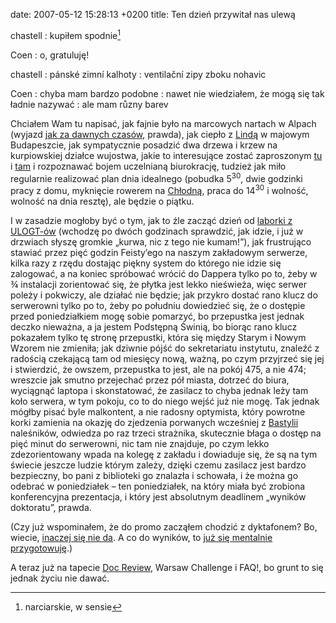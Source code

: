date: 2007-05-12 15:28:13 +0200
title: Ten dzień przywitał nas ulewą

chastell
: kupiłem spodnie[^1]

Coen
: o, gratuluję!

chastell
: pánské zimní kalhoty
: ventilační zipy zboku nohavic

Coen
: chyba mam bardzo podobne
: nawet nie wiedziałem, że mogą się tak ładnie nazywać
: ale mam různy barev

Chciałem Wam tu napisać, jak fajnie było na marcowych nartach w Alpach (wyjazd [jak za dawnych czasów](wycinki/shiny-happy-new-beginnings.png 'Shiny Happy New Beginnings'), prawda), jak ciepło z [Lindą](http://eashfa.wordpress.com/ 'Eardrums shall fail, muzyka na poziomie') w majowym Budapeszcie, jak sympatycznie posadzić dwa drzewa i krzew na kurpiowskiej działce wujostwa, jakie to interesujące zostać zaproszonym [tu](http://ruc.wi.ps.pl/tmp4/ 'RUC 2007') i [tam](http://eurocon2007.isep.pw.edu.pl/ 'Eurocon 2007') i rozpoznawać bojem uczelnianą biurokrację, tudzież jak miło regularnie realizować plan dnia idealnego (pobudka 5<sup>30</sup>, dwie godzinki pracy z domu, myknięcie rowerem na [Chłodną](http://chlodna25.blog.pl/ 'najlepsza kawiarnia w mieście'), praca do 14<sup>30</sup> i wolność, wolność na dnia resztę), ale będzie o piątku.

I w zasadzie mogłoby być o tym, jak to źle zacząć dzień od [laborki z ULOGT-ów](http://www.zpt.tele.pw.edu.pl/~ptomasze/ulog/ulog_lab.htm 'piękne strony ma nasz zakład') (wchodzę po dwóch godzinach sprawdzić, jak idzie, i już w drzwiach słyszę gromkie „kurwa, nic z tego nie kumam!”), jak frustrująco stawiać przez pięć godzin Feisty’ego na naszym zakładowym serwerze, kilka razy z rzędu dostając piękny system do którego nie idzie się zalogować, a na koniec spróbować wrócić do Dappera tylko po to, żeby w ¾ instalacji zorientować się, że płytka jest lekko nieświeża, więc serwer poleży i pokwiczy, ale działać nie będzie; jak przykro dostać rano klucz do serwerowni tylko po to, żeby po południu dowiedzieć się, że o dostępie przed poniedziałkiem mogę sobie pomarzyć, bo przepustka jest jednak deczko nieważna, a ja jestem Podstępną Świnią, bo biorąc rano klucz pokazałem tylko tę stronę przepustki, która się między Starym i Nowym Wzorem nie zmieniła; jak dziwnie pójść do sekretariatu instytutu, znaleźć z radością czekającą tam od miesięcy nową, ważną, po czym przyjrzeć się jej i stwierdzić, że owszem, przepustka to jest, ale na pokój 475, a nie 474; wreszcie jak smutno przejechać przez pół miasta, dotrzeć do biura, wyciągnąć laptopa i skonstatować, że zasilacz to chyba jednak leży tam koło serwera, w tym pokoju, co to do niego wejść już nie mogę. Tak jednak mógłby pisać byle malkontent, a nie radosny optymista, który powrotne korki zamienia na okazję do zjedzenia porwanych wcześniej z [Bastylii](http://www.bastylia.com.pl/ 'jem tam') naleśników, odwiedza po raz trzeci strażnika, skutecznie błaga o dostęp na pięć minut do serwerowni, nic tam nie znajduje, po czym lekko zdezorientowany wpada na kolegę z zakładu i dowiaduje się, że są na tym świecie jeszcze ludzie którym zależy, dzięki czemu zasilacz jest bardzo bezpieczny, bo pani z biblioteki go znalazła i schowała, i że można go odebrać w poniedziałek – ten poniedziałek, na który miała być zrobiona konferencyjna prezentacja, i który jest absolutnym deadlinem „wyników doktoratu”, prawda.

(Czy już wspominałem, że do promo zacząłem chodzić z dyktafonem? Bo, wiecie, [inaczej się nie da](http://www.phdcomics.com/comics.php?f=820 'taka prawda'). A co do wyników, to [już się mentalnie przygotowuję](http://www.phdcomics.com/comics.php?f=821 'tak będzie, wiem to').)

A teraz już na tapecie [Doc Review](http://www.docreview.pl/2007/ 'Kinoteka wita was'), Warsaw Challenge i FAQ!, bo grunt to się jednak życiu nie dawać.

[^1]: narciarskie, w sensie
